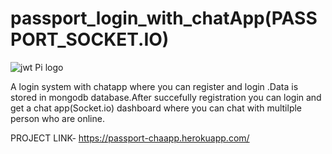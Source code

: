 # passport_login_with_chatApp(PASSPORT_SOCKET.IO)
  ![jwt Pi logo](https://camo.githubusercontent.com/662ee2f98b69b0894d0a1d9117a9c5fb4dfc40aa/687474703a2f2f63646e2e61757468302e636f6d2f696d672f70617373706f72742d62616e6e65722d6769746875622e706e67)

A login system with chatapp where you can register and login .Data is stored in mongodb database.After succefully registration you can login 
and get a chat app(Socket.io) dashboard where you  can chat with multilple person who are online.  

PROJECT LINK- https://passport-chaapp.herokuapp.com/
